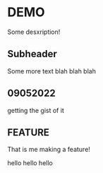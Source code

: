 # DEMO

Some desxription!

## Subheader

Some more text blah blah blah

## 09052022
getting the gist of it

## FEATURE
That is me making a feature!

hello hello hello